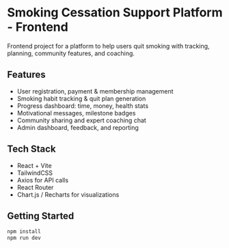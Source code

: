 # Smoking Cessation Support Platform - Frontend

Frontend project for a platform to help users quit smoking with tracking, planning, community features, and coaching.

## Features
- User registration, payment & membership management
- Smoking habit tracking & quit plan generation
- Progress dashboard: time, money, health stats
- Motivational messages, milestone badges
- Community sharing and expert coaching chat
- Admin dashboard, feedback, and reporting

## Tech Stack
- React + Vite
- TailwindCSS
- Axios for API calls
- React Router
- Chart.js / Recharts for visualizations

## Getting Started
```bash
npm install
npm run dev

